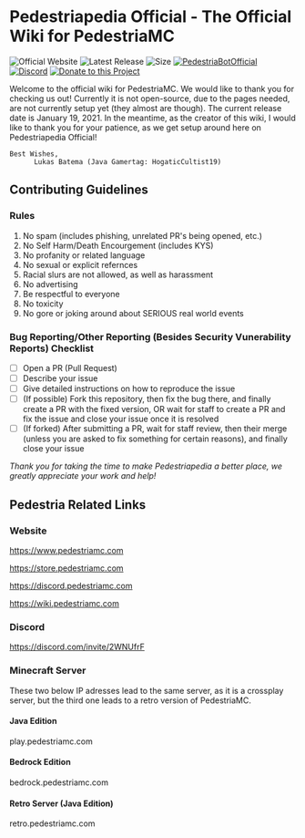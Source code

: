 # Pedestriapedia Official - The Official Wiki for PedestriaMC
![Official Website](https://img.shields.io/website?down_color=lightgrey&down_message=offline&up_color=blue&up_message=online&style=for-the-badge&url=https://www.pedestriamc.com) ![Latest Release](https://img.shields.io/github/v/release/PedestriaMC-Network/PedestriapediaOfficial?style=for-the-badge&include_prereleases) ![Size](https://img.shields.io/github/repo-size/PedestriaMC-Network/PedestriapediaOfficial?style=for-the-badge) [![PedestriaBotOfficial](https://img.shields.io/badge/Official%20Bot-PedestriaBotOfficial-blue?style=for-the-badge)](https://github.com/theopcoder/PedestriaBotOfficial) [![Discord](https://img.shields.io/badge/Discord-https%3A%2F%2Fdiscord.pedestriamc.com%2F-blue?style=for-the-badge)](https://discord.pedestriamc.com) [![Donate to this Project](https://img.shields.io/badge/Donate%20to%20the%20Development%20of%20This%20Project-paypal.me%2FLesaBatema-blue?style=for-the-badge)](https://paypal.me/LesaBatema)

Welcome to the official wiki for PedestriaMC. We would like to thank you for checking us out! Currently it is not open-source, due to the pages needed, are not currently setup yet (they almost are though). The current release date is January 19, 2021. In the meantime, as the creator of this wiki, I would like to thank you for your patience, as we get setup around here on Pedestriapedia Official!

    Best Wishes,
          Lukas Batema (Java Gamertag: HogaticCultist19)

## Contributing Guidelines
### Rules
1. No spam (includes phishing, unrelated PR's being opened, etc.)
2. No Self Harm/Death Encourgement (includes KYS)
3. No profanity or related language
4. No sexual or explicit refernces
5. Racial slurs are not allowed, as well as harassment
6. No advertising
7. Be respectful to everyone
8. No toxicity
9. No gore or joking around about SERIOUS real world events

### Bug Reporting/Other Reporting (Besides Security Vunerability Reports) Checklist
- [ ] Open a PR (Pull Request)
- [ ] Describe your issue
- [ ] Give detailed instructions on how to reproduce the issue
- [ ] (If possible) Fork this repository, then fix the bug there, and finally create a PR with the fixed version, OR wait for staff to create a PR and fix the issue and close your issue once it is resolved
- [ ] (If forked) After submitting a PR, wait for staff review, then their merge (unless you are asked to fix something for certain reasons), and finally close your issue

*Thank you for taking the time to make Pedestriapedia a better place, we greatly appreciate your work and help!*

## Pedestria Related Links
### Website
https://www.pedestriamc.com

https://store.pedestriamc.com

https://discord.pedestriamc.com

https://wiki.pedestriamc.com

### Discord
https://discord.com/invite/2WNUfrF

### Minecraft Server
These two below IP adresses lead to the same server, as it is a crossplay server, but the third one leads to a retro version of PedestriaMC.

#### Java Edition
play.pedestriamc.com

#### Bedrock Edition
bedrock.pedestriamc.com

#### Retro Server (Java Edition)
retro.pedestriamc.com
